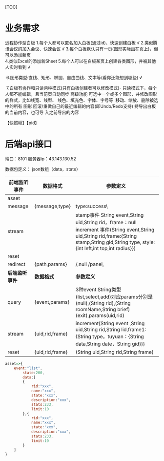[TOC]

# 业务需求

远程协作型白板
		1.每个人都可以匿名加入白板(通过id)、快速创建白板  √
		2.类似腾讯会议的加入会议、快速会议  √
		3.每个白板默认只有一页(图形实际画在页上)，但可以添加新页  
		4.类似Excel的添加新Sheet
		5.每个人可以在白板某页上创建各类图形，并被其他人实时看到 √

​		6.图形类型:直线、矩形、椭圆、自由曲线、文本等(看你还能想到哪些) √

​		7.白板有协作和只读两种模式(只有白板创建者可以修改模式)-
​					只读模式下，每个人都不能编辑，且当前页自动同步
高级功能
​		可选中一个或多个图形，并修改图形的样式，比如线宽、线型、
​		线色、填充色、字体、字号等
​		移动、缩放、删除被选中的所有 图形
​		回滚/重做自己的最近编辑的内容(即Undo/Redo支持)
​		持导出白板的当前内容，也可导 入之前导出的内容

【快照帧】【pid】

# 后端api接口

端口：8101
服务器ip：43.143.130.52

数据包定义： json数组（data，state）

| 前端监听事件     | 数据格式        | 参数定义                                                                                                                                                                                          |
| ---------------- | --------------- |-----------------------------------------------------------------------------------------------------------------------------------------------------------------------------------------------|
| asset            |                 |                                                                                                                                                                                               |
| message          | {message,type}  | type:success\                                                                                                                                                                                 |
| stream           |                 | stamp事件  String event,String uid,String rid，frame：null <br/>increment 事件(String event,String uid,String rid,frame:{String stamp,String gid,String type, style:{int left,int top,int radius}}) |
| reset            |                 |                                                                                                                                                                                               |
| redirect         | {path,params}   | /,null      /panel,                                                                                                                                                                           |
| **后端监听事件** | **数据格式**    | **参数定义**                                                                                                                                                                                      |
| query            | {event,params}  | 3种event String类型(list,select,add)对应params分别是(null),(String rid),(String roomName,String brief)      (exit),params(uid,rid)                                                                    |
| stream           | {uid,rid,frame} | increment{String event ,String uid,String rid,String lid,frame1:{String type，tuyuan：{String data,String date，String gid}}}                                                                    |
| reset            | {uid,rid,frame} | (String uid,String rid,String frame)                                                                                                                                                          |

```javascript
asset=>{
    event:"list",
        state:200,
        data:[
        {
            rid:"xxx",
            name:"xxx",
            state:"xxx",
            description:"xxx",
            stats:233,
            limit:10
        },{
            rid:"xxx",
            name:"xxx",
            state:"xxx",
            description:"xxx",
            stats:233,
            limit:10
        }
    ]
}
```




​                             

​       

​                       

​                                       